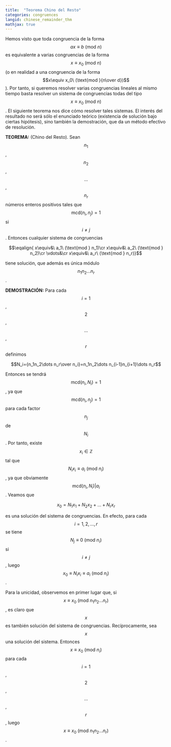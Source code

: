 ```yaml
---
title:  "Teorema Chino del Resto"
categories: congruences
langid: chinese_remainder_thm
mathjax: true
---
```


Hemos visto que toda congruencia de la forma $$ax\equiv b\ (\text{mod } n)$$ es equivalente a varias congruencias de la forma $$x\equiv x_0\ (\text{mod } n)$$ (o en realidad a una congruencia de la forma $$x\equiv x_0\ (\text{mod }{n\over d})$$). Por tanto, si queremos resolver varias congruencias lineales al mismo tiempo basta resolver un sistema de congruencias todas del tipo $$x\equiv x_0\ (\text{mod } n)$$. El siguiente teorema nos dice cómo resolver tales sistemas. El interés del resultado no será sólo el enunciado teórico (existencia de solución bajo ciertas hipótesis), sino también la demostración, que da un método efectivo de resolución.

<b>TEOREMA:</b> (Chino del Resto). Sean $$n_1$$, $$n_2$$, $$\dots$$, $$n_r$$ números enteros positivos tales que $$\text{mcd}(n_i,n_j)=1$$ si $$i\ne j$$. Entonces cualquier sistema de congruencias

$$\eqalign{
	x\equiv&\ a_1\ (\text{mod } n_1)\cr
	x\equiv&\ a_2\ (\text{mod } n_2)\cr
	\vdots&\cr
	x\equiv&\ a_r\ (\text{mod } n_r)}$$

tiene solución, que además es única módulo $$n_1n_2\dots n_r$$.

<b>DEMOSTRACIÓN:</b> Para cada $$i=1$$, $$2$$, $$\dots$$, $$r$$ definimos

$$N_i={n_1n_2\dots n_r\over n_i}=n_1n_2\dots n_{i-1}n_{i+1}\dots n_r$$

Entonces se tendrá $$\text{mcd}(n_i,N_i)=1$$, ya que $$\text{mcd}(n_i,n_j)=1$$ para cada factor $$n_j$$ de $$N_i$$. Por tanto, existe $$x_i\in\mathbb{Z}$$ tal que $$N_ix_i\equiv a_i\ (\text{mod } n_i)$$, ya que obviamente $$\text{mcd}(n_i,N_i)\vert a_i$$. Veamos que 

$$x_0=N_1x_1+N_2x_2+\dots+N_rx_r$$

es una solución del sistema de congruencias. En efecto, para cada $$i=1,2,\dots,r$$ se tiene $$N_j\equiv0\ (\text{mod } n_i)$$ si $$i\ne j$$, luego $$x_0\equiv N_ix_i\equiv a_i\ (\text{mod } n_i)$$. 

Para la unicidad, observemos en primer lugar que, si $$x\equiv x_0\ (\text{mod } n_1n_2\dots n_r)$$, es claro que $$x$$ es también solución del sistema de congruencias. Recíprocamente, sea $$x$$ una solución del sistema. Entonces $$x\equiv x_0\ (\text{mod } n_i)$$ para cada $$i=1$$, $$2$$, $$\dots$$, $$r$$, luego $$x\equiv x_0\ (\text{mod } n_1n_2\dots n_r)$$.
